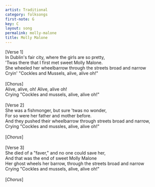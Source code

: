 ```yaml
---
artist: Traditional
category: folksongs
first-note: G
key: C
layout: song
permalink: molly-malone
title: Molly Malone
---
```


[Verse 1]<br>
In Dublin's fair city, where the girls are so pretty,<br>
'Twas there that I first met sweet Molly Malone.<br>
She wheeled her wheelbarrow through the streets broad and narrow<br>
Cryin' "Cockles and Mussels, alive, alive oh!"<br>
<br>
[Chorus]<br>
Alive, alive, oh! Alive, alive oh!<br>
Crying "Cockles and mussels, alive, alive oh!"<br>
<br>
[Verse 2]<br>
She was a fishmonger, but sure 'twas no wonder,<br>
For so were her father and mother before.<br>
And they pushed their wheelbarrow through streets broad and narrow,<br>
Crying "Cockles and mussles, alive, alive oh!"<br>
<br>
[*Chorus*]<br>
<br>
[Verse 3]<br>
She died of a "faver," and no one could save her,<br>
And that was the end of sweet Molly Malone<br>
Her ghost wheels her barrow, through the streets broad and narrow<br>
Crying "Cockles and mussels, alive, alive oh!"<br>
<br>
[*Chorus*]